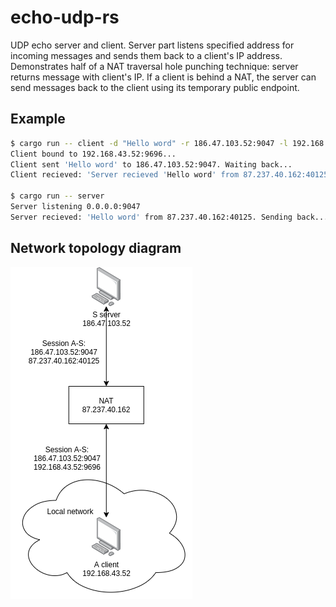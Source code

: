 # echo-udp-rs

UDP echo server and client. Server part listens specified address for incoming messages and sends them back to a client's IP address. Demonstrates half of a NAT traversal hole punching technique: server returns message with client's IP. If a client is behind a NAT, the server can send messages back to the client using its temporary public endpoint.

## Example

```bash
$ cargo run -- client -d "Hello word" -r 186.47.103.52:9047 -l 192.168.43.52:9696
Client bound to 192.168.43.52:9696...
Client sent 'Hello word' to 186.47.103.52:9047. Waiting back...
Client recieved: 'Server recieved 'Hello word' from 87.237.40.162:40125'.

$ cargo run -- server
Server listening 0.0.0.0:9047
Server recieved: 'Hello word' from 87.237.40.162:40125. Sending back...
```

## Network topology diagram

![topology](images/topology.png)
